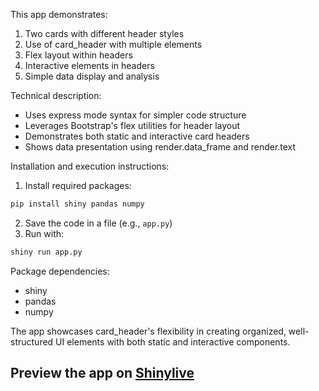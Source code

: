 This app demonstrates:

1. Two cards with different header styles
2. Use of card_header with multiple elements
3. Flex layout within headers
4. Interactive elements in headers
5. Simple data display and analysis

Technical description:
- Uses express mode syntax for simpler code structure
- Leverages Bootstrap's flex utilities for header layout
- Demonstrates both static and interactive card headers
- Shows data presentation using render.data_frame and render.text

Installation and execution instructions:
1. Install required packages:
```bash
pip install shiny pandas numpy
```
2. Save the code in a file (e.g., `app.py`)
3. Run with:
```bash
shiny run app.py
```

Package dependencies:
- shiny
- pandas
- numpy

The app showcases card_header's flexibility in creating organized, well-structured UI elements with both static and interactive components.
## Preview the app on [Shinylive](https://shinylive.io/py/app/#h=0&code=NobwRAdghgtgpmAXAAjFADugdOgnmAGlQGMB7CAFzkqVQDMAnUmZAZwAsBLCXZTmdKQYVkDOFGIVOANzgAdCI2ZsuPLHAAe6Ma1Z8BQkd3QBXCkROciYiABM4DBf0HDk6KHah6vb204OuECYCvD4Q6AoKAMTIAOLUDlBUbMxwbLDoADZptklQCuFYDB62zFiscHC2ABQAjABMAMwAlAqsUNmsAPq5FFDIALy+WAAieQBixfDVIArI88gA5AAKTLYmkosowIsA6py2AOZwIgCCi0R7B8ciAEIXS-tHJ8gAwg9XzyIjiwC6BHMFosAEpwWRBOBbZCFYp2Mqw2zcCh1AAMaKItTR6OQABZmgCIAslgBVCCcCisKEwkrwkpI6oAVhRRCZzNxrQgAF8OdFkMsoMdkFIKNkFJYcAK4F1SOgKdVhdkBnIwK8oAxbMgABLiewMZAjOAwUjKoh0TiZTJQABGioAKgwTHAeRAYq8xEk0v1iGqNQB3cnsZDsHUOZAlZBkSjUCgKf0UQPi73q6rNRCA+aJn1dYNQXXVZUAZQ6cD0Yw4VtIPpNyHTRLr9eQ4vYOPzYAAijjkPUUU1q8RLboukqwFQNBQALQwMxVZX42sNhf9rzdYe2cd0bIaZAAKxMrCkdFw48jVEo46tJ19lUJHU4hwg4-JhtYx+jDlntdrAAEbLqsL0oC6RhYHkQkFnsOh0k6Lo+htOAUzTMD6zECgTAYQl2mggDIhdN53WSDxSHjUMkz9AMgxDPVwyRRJJBkNIT2jWNyMzZNU1rVjbGzSjW1WUh1kkZBTmgTJcFYThWBNecF3rcVjDMLoKmySRW20fiNhjQgazAPt2FIThiBLAZMJLHo8h2PiBIoP4sAoUhMgk5FmjnJCZIbJdB1XddNx3PcDyPRizwvCgr2oMMHPvR8qBgF9DKjRwwA5Ilv1-BxbM0GNXIgtw1g0xS+jldjXKJThIPkigcFylSirc+YlLgSQqkGKDTIA4ATO6NqViq6zfkGIZysq9Tqt+aTkJONDCToZVQXBR0UAAEhAerGtsHZZuoR0bPNUhiGAFFfkQAhOWQAAfZBSXJPQC3s2wUGWuBlKoNbFkuiltsyXb9sO47lTG0QJvQ7SC0ehqRH6NSrKFUg2EqZB7D6c1JLAMBOSIcBoHgWgwDEABHSwxHgShWFssctLAQKKGxhQYCSLIiIcq0CmCPAFHcTxJIgf6iVR34gA)
